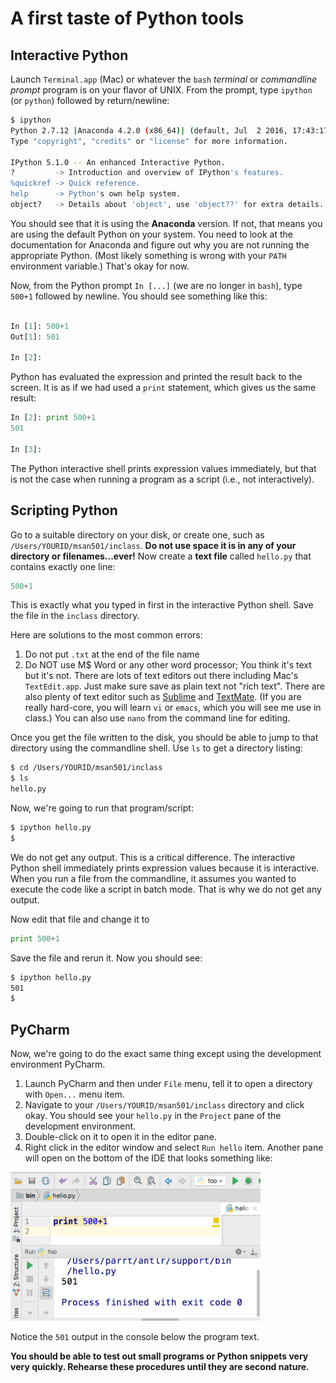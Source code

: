 # A first taste of Python tools

##  Interactive Python

Launch `Terminal.app` (Mac) or whatever the `bash` *terminal* or *commandline prompt* program is on your flavor of UNIX. From the prompt, type `ipython` (or `python`) followed by return/newline:

```bash
$ ipython
Python 2.7.12 |Anaconda 4.2.0 (x86_64)| (default, Jul  2 2016, 17:43:17) 
Type "copyright", "credits" or "license" for more information.

IPython 5.1.0 -- An enhanced Interactive Python.
?         -> Introduction and overview of IPython's features.
%quickref -> Quick reference.
help      -> Python's own help system.
object?   -> Details about 'object', use 'object??' for extra details.
```

You should see that it is using the **Anaconda** version. If not, that means you are using the default Python on your system. You need to look at the documentation for Anaconda and figure out why you are not running the appropriate Python. (Most likely something is wrong with your `PATH` environment variable.) That's okay for now.

Now, from the Python prompt `In [...]` (we are no longer in `bash`), type `500+1` followed by newline. You should see something like this:

```python

In [1]: 500+1
Out[1]: 501

In [2]: 
```

Python has evaluated the expression and printed the result back to the screen. It is as if we had used a `print` statement, which gives us the same result:

```python
In [2]: print 500+1
501

In [3]: 
```

The Python interactive shell prints expression values immediately, but that is not the case when running a program as a script (i.e., not interactively).
 
## Scripting Python

Go to a suitable directory on your disk, or create one, such as `/Users/YOURID/msan501/inclass`. **Do not use space it is in any of your directory or filenames...ever!** Now create a **text file** called `hello.py` that contains exactly one line:

```python
500+1
```

This is exactly what you typed in first in the interactive Python shell. Save the file in the `inclass` directory.

Here are solutions to  the most common errors:

1. Do not put `.txt` at the end of the file name
2. Do NOT use M$ Word or any other word processor; You think it's text but it's not. There are lots of text editors out there including Mac's `TextEdit.app`. Just make sure save as plain text not "rich text". There are also plenty of text editor such as [Sublime](https://www.sublimetext.com/) and [TextMate](https://macromates.com/).  (If you are really hard-core, you will learn `vi` or `emacs`, which you will see me use in class.) You can also use `nano` from the command line for editing.

Once you get the file written to the disk, you should be able to jump to that directory using the commandline shell. Use `ls` to get a directory listing:

```bash
$ cd /Users/YOURID/msan501/inclass
$ ls
hello.py
```

Now, we're going to run that program/script:

```bash
$ ipython hello.py
$ 
```

We do not get any output. This is a critical difference. The interactive Python shell immediately prints expression values because it is interactive. When you run a file from the commandline, it assumes you wanted to execute the code like a script in batch mode. That is why we do not get any output.

Now edit that file and change it to

```python
print 500+1
```

Save the file and rerun it. Now you should see:

```bash
$ ipython hello.py 
501
$ 
```

## PyCharm

Now, we're going to do the exact same thing except using the development environment PyCharm.

1. Launch PyCharm and then under `File` menu, tell it to open a directory with `Open...` menu item. 
2. Navigate to your `/Users/YOURID/msan501/inclass` directory and click okay. You should see your `hello.py` in the `Project` pane of the development environment. 
3. Double-click on it to open it in the editor pane.
4. Right click in the editor window and select `Run hello` item. Another pane will open on the bottom of the IDE that looks something like:

<img src=images/pycharm.png width=400>

Notice the `501` output in the console below the program text.

**You should be able to test out small programs or Python snippets very very quickly. Rehearse these procedures until they are second nature.**
